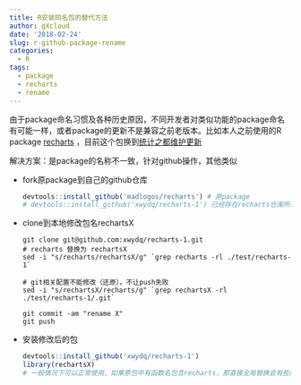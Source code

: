 ```yaml
---
title: R安装同名包的替代方法
author: gXcloud
date: '2018-02-24'
slug: r-github-package-rename
categories:
  - R
tags:
  - package
  - recharts
  - rename
---
```




由于package命名习惯及各种历史原因，不同开发者对类似功能的package命名有可能一样，或者package的更新不是兼容之前老版本。比如本人之前使用的R package [recharts](https://github.com/madlogos/recharts) ，目前这个包换到[统计之都维护更新](https://github.com/cosname/recharts)

解决方案：是package的名称不一致，针对github操作，其他类似

- fork原package到自己的github仓库

  ```r
  devtools::install_github('madlogos/recharts') # 原package
  # devtools::install_github('xwydq/recharts-1') 已经存在recharts仓库所以追加后缀1
  ```

- clone到本地修改包名rechartsX

  ```shell
  git clone git@github.com:xwydq/recharts-1.git
  # recharts 替换为 rechartsX
  sed -i "s/recharts/rechartsX/g" `grep recharts -rl ./test/recharts-1`

  # git相关配置不能修改（还原），不让push失败
  sed -i "s/rechartsX/recharts/g" `grep rechartsX -rl ./test/recharts-1/.git`

  git commit -am "rename X"
  git push
  ```

- 安装修改后的包

  ```r
  devtools::install_github('xwydq/recharts-1')
  library(rechartsX)
  # 一般情况下可以正常使用，如果原包中有函数名包含recharts，那直接全局替换会有些问题
  ```

